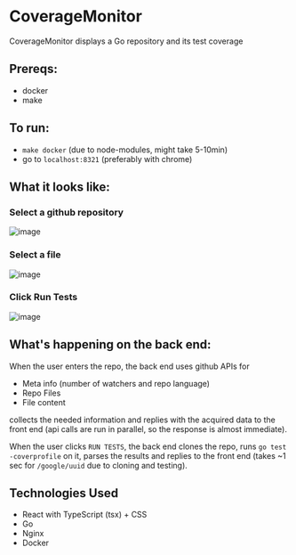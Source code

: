 # CoverageMonitor
CoverageMonitor displays a Go repository and its test coverage

## Prereqs:
* docker
* make

## To run:
* `make docker` (due to node-modules, might take 5-10min)
* go to `localhost:8321` (preferably with chrome)

## What it looks like:

### Select a github repository
![image](https://user-images.githubusercontent.com/53489500/84440266-85963000-abee-11ea-95e3-f7d88f1fcc63.png)

### Select a file
![image](https://user-images.githubusercontent.com/53489500/84440334-a65e8580-abee-11ea-96b4-547f3d8e3252.png)

### Click Run Tests
![image](https://user-images.githubusercontent.com/53489500/84440367-b8d8bf00-abee-11ea-8360-c3c7d0cff235.png)

## What's happening on the back end:
When the user enters the repo, the back end uses github APIs for
* Meta info (number of watchers and repo language)
* Repo Files
* File content

collects the needed information and replies with the acquired data to the front end (api calls are run in parallel, so the response is almost immediate).

When the user clicks `RUN TESTS`, the back end clones the repo, runs `go test -coverprofile` on it, parses the results and replies to the front end (takes ~1 sec for `/google/uuid` due to cloning and testing).

## Technologies Used
* React with TypeScript (tsx) + CSS
* Go
* Nginx
* Docker

